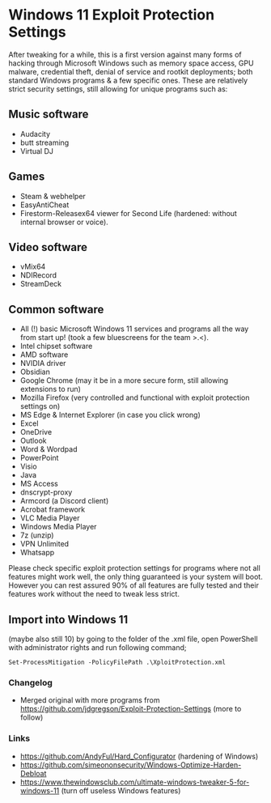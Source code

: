 # Windows 11 Exploit Protection Settings

After tweaking for a while, this is a first version against many forms of hacking through Microsoft Windows such as memory space access, GPU malware, credential theft, denial of service and rootkit deployments; both standard Windows programs & a few specific ones. 
These are relatively strict security settings, still allowing for unique programs such as:

## Music software

- Audacity
- butt streaming
- Virtual DJ

## Games

- Steam & webhelper
- EasyAntiCheat
- Firestorm-Releasex64 viewer for Second Life (hardened: without internal browser or voice).

## Video software

- vMix64
- NDIRecord
- StreamDeck

## Common software

- All (!) basic Microsoft Windows 11 services and programs all the way from start up!
(took a few bluescreens for the team >.<).
- Intel chipset software
- AMD software
- NVIDIA driver
- Obsidian
- Google Chrome (may it be in a more secure form, still allowing extensions to run)
- Mozilla Firefox (very controlled and functional with exploit protection settings on)
- MS Edge & Internet Explorer (in case you click wrong)
- Excel
- OneDrive
- Outlook
- Word & Wordpad
- PowerPoint
- Visio
- Java
- MS Access
- dnscrypt-proxy
- Armcord (a Discord client)
- Acrobat framework
- VLC Media Player
- Windows Media Player
- 7z (unzip)
- VPN Unlimited
- Whatsapp

Please check specific exploit protection settings for programs where not all features might work well, the only thing guaranteed is your system will boot. 
However you can rest assured 90% of all features are fully tested and their features work without the need to tweak less strict.

## Import into Windows 11
(maybe also still 10) by going to the folder of the .xml file, open PowerShell with administrator rights and run following command;

`Set-ProcessMitigation -PolicyFilePath .\XploitProtection.xml`

### Changelog

- Merged original with more programs from https://github.com/jdgregson/Exploit-Protection-Settings (more to follow)

### Links

  - https://github.com/AndyFul/Hard_Configurator (hardening of Windows)
  - https://github.com/simeononsecurity/Windows-Optimize-Harden-Debloat
  - https://www.thewindowsclub.com/ultimate-windows-tweaker-5-for-windows-11 (turn off useless Windows features)
